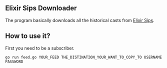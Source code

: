 ## Elixir Sips Downloader

The program basically downloads all the historical casts from [Elixir Sips](http://elixirsips.com).

## How to use it?

First you need to be a subscriber.

```go run feed.go YOUR_FEED THE_DISTINATION_YOUR_WANT_TO_COPY_TO USERNAME PASSWORD```

